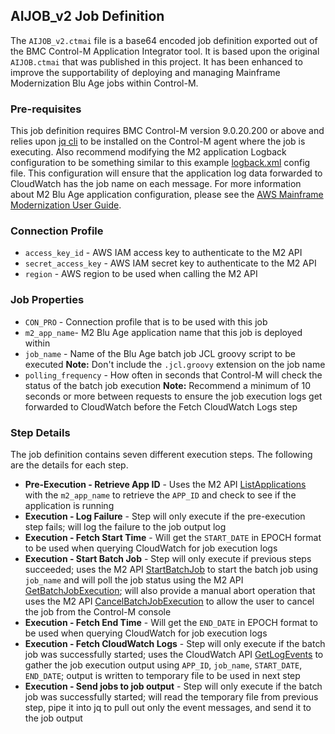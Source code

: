 ## AIJOB_v2 Job Definition
The `AIJOB_v2.ctmai` file is a base64 encoded job definition exported out of the BMC Control-M Application Integrator tool. It is based upon the original `AIJOB.ctmai` that was published in this project. It has been enhanced to improve the supportability of deploying and managing Mainframe Modernization Blu Age jobs within Control-M.

### Pre-requisites
This job definition requires BMC Control-M version 9.0.20.200 or above and relies upon [jq cli](https://jqlang.github.io/jq/) to be installed on the Control-M agent where the job is executing. Also recommend modifying the M2 application Logback configuration to be something similar to this example [logback.xml](logback.xml) config file. This configuration will ensure that the application log data forwarded to CloudWatch has the job name on each message. For more information about M2 Blu Age application configuration, please see the [AWS Mainframe Modernization User Guide](https://docs.aws.amazon.com/m2/latest/userguide/ba-app-config.html).

### Connection Profile
- `access_key_id` - AWS IAM access key to authenticate to the M2 API
- `secret_access_key` - AWS IAM secret key to authenticate to the M2 API
- `region` - AWS region to be used when calling the M2 API

### Job Properties
- `CON_PRO` - Connection profile that is to be used with this job
- `m2_app_name`- M2 Blu Age application name that this job is deployed within
- `job_name` - Name of the Blu Age batch job JCL groovy script to be executed **Note:** Don't include the `.jcl.groovy` extension on the job name
- `polling_frequency` - How often in seconds that Control-M will check the status of the batch job execution **Note:** Recommend a minimum of 10 seconds or more between requests to ensure the job execution logs get forwarded to CloudWatch before the Fetch CloudWatch Logs step

### Step Details
The job definition contains seven different execution steps. The following are the details for each step.
- **Pre-Execution - Retrieve App ID** - Uses the M2 API [ListApplications](https://docs.aws.amazon.com/m2/latest/APIReference/API_ListApplications.html) with the `m2_app_name` to retrieve the `APP_ID` and check to see if the application is running
- **Execution - Log Failure** - Step will only execute if the pre-execution step fails; will log the failure to the job output log
- **Execution - Fetch Start Time** - Will get the `START_DATE` in EPOCH format to be used when querying CloudWatch for job execution logs
- **Execution - Start Batch Job** - Step will only execute if previous steps succeeded; uses the M2 API [StartBatchJob](https://docs.aws.amazon.com/m2/latest/APIReference/API_StartBatchJob.html) to start the batch job using `job_name` and will poll the job status using the M2 API [GetBatchJobExecution](https://docs.aws.amazon.com/m2/latest/APIReference/API_GetBatchJobExecution.html); will also provide a manual abort operation that uses the M2 API [CancelBatchJobExecution](https://docs.aws.amazon.com/m2/latest/APIReference/API_CancelBatchJobExecution.html) to allow the user to cancel the job from the Control-M console
- **Execution - Fetch End Time** - Will get the `END_DATE` in EPOCH format to be used when querying CloudWatch for job execution logs
- **Execution - Fetch CloudWatch Logs** - Step will only execute if the batch job was successfully started; uses the CloudWatch API [GetLogEvents](https://docs.aws.amazon.com/AmazonCloudWatchLogs/latest/APIReference/API_GetLogEvents.html) to gather the job execution output using `APP_ID`, `job_name`, `START_DATE`, `END_DATE`; output is written to temporary file to be used in next step
- **Execution - Send jobs to job output** - Step will only execute if the batch job was successfully started; will read the temporary file from previous step, pipe it into jq to pull out only the event messages, and send it to the job output
